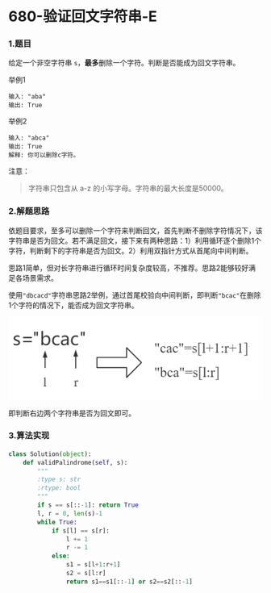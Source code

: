 # 680-验证回文字符串-E

### 1.题目

给定一个非空字符串 `s`，**最多**删除一个字符。判断是否能成为回文字符串。

举例1

```
输入: "aba"
输出: True
```

举例2

```
输入: "abca"
输出: True
解释: 你可以删除c字符。
```

注意：

> 字符串只包含从 a-z 的小写字母。字符串的最大长度是50000。



### 2.解题思路

依题目要求，至多可以删除一个字符来判断回文，首先判断不删除字符情况下，该字符串是否为回文。若不满足回文，接下来有两种思路：1）利用循环逐个删除1个字符，判断剩下的字符串是否为回文。2）利用双指针方式从首尾向中间判断。

思路1简单，但对长字符串进行循环时间复杂度较高，不推荐。思路2能够较好满足各场景需求。

使用`"dbcacd"`字符串思路2举例，通过首尾校验向中间判断，即判断`"bcac"`在删除1个字符的情况下，能否成为回文字符串。

![image-20200822222242459](./img/680-1.jpg)

即判断右边两个字符串是否为回文即可。

### 3.算法实现

```python
class Solution(object):
    def validPalindrome(self, s):
        """
        :type s: str
        :rtype: bool
        """
        if s == s[::-1]: return True
        l, r = 0, len(s)-1
        while True:
            if s[l] == s[r]:
                l += 1
                r -= 1
            else:
                s1 = s[l+1:r+1]
                s2 = s[l:r]
                return s1==s1[::-1] or s2==s2[::-1]
```

